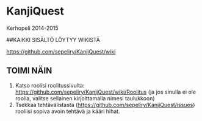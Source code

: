 KanjiQuest
==========

Kerhopeli 2014-2015

##KAIKKI SISÄLTÖ LÖYTYY WIKISTÄ

https://github.com/sepeliry/KanjiQuest/wiki

## TOIMI NÄIN

1. Katso roolisi roolitussivulta: https://github.com/sepeliry/KanjiQuest/wiki/Roolitus (ja jos sinulla ei ole roolia, valitse sellainen kirjoittamalla nimesi taulukkoon)
1. Tsekkaa tehtävälistasta (https://github.com/sepeliry/KanjiQuest/issues) rooliisi sopiva avoin tehtävä ja kääri hihat.
